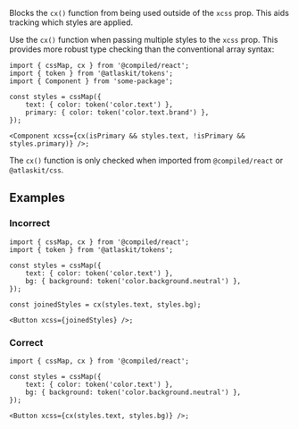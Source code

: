 Blocks the `cx()` function from being used outside of the `xcss` prop. This aids tracking which
styles are applied.

Use the `cx()` function when passing multiple styles to the `xcss` prop. This provides more robust
type checking than the conventional array syntax:

```tsx
import { cssMap, cx } from '@compiled/react';
import { token } from '@atlaskit/tokens';
import { Component } from 'some-package';

const styles = cssMap({
	text: { color: token('color.text') },
	primary: { color: token('color.text.brand') },
});

<Component xcss={cx(isPrimary && styles.text, !isPrimary && styles.primary)} />;
```

The `cx()` function is only checked when imported from `@compiled/react` or `@atlaskit/css`.

## Examples

### Incorrect

```tsx
import { cssMap, cx } from '@compiled/react';
import { token } from '@atlaskit/tokens';

const styles = cssMap({
	text: { color: token('color.text') },
	bg: { background: token('color.background.neutral') },
});

const joinedStyles = cx(styles.text, styles.bg);

<Button xcss={joinedStyles} />;
```

### Correct

```tsx
import { cssMap, cx } from '@compiled/react';

const styles = cssMap({
	text: { color: token('color.text') },
	bg: { background: token('color.background.neutral') },
});

<Button xcss={cx(styles.text, styles.bg)} />;
```
